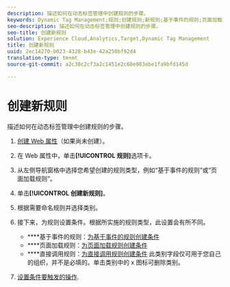 ```yaml
---
description: 描述如何在动态标签管理中创建规则的步骤。
keywords: Dynamic Tag Management;规则;创建规则;新规则;基于事件的规则;页面加载规则;直接调用规则
seo-description: 描述如何在动态标签管理中创建规则的步骤。
seo-title: 创建新规则
solution: Experience Cloud,Analytics,Target,Dynamic Tag Management
title: 创建新规则
uuid: 2ec14270-b023-4328-b43e-42a250bf92d4
translation-type: tm+mt
source-git-commit: a2c38c2cf3a2c1451e2c60e003ebe1fa9bfd145d

---
```



# 创建新规则

描述如何在动态标签管理中创建规则的步骤。

1. [创建 Web 属性](../../../implement/c-implement-with-dtm/t-create-web-property.md#task_960467FBB7A54499AC228CB3AA3C4123)（如果尚未创建）。
1. 在 Web 属性中，单击&#x200B;**[!UICONTROL 规则]**&#x200B;选项卡。
1. 从左侧导航窗格中选择您希望创建的规则类型，例如“基于事件的规则”或“页面加载规则”。
1. 单击&#x200B;**[!UICONTROL 创建新规则]**。
1. 根据需要命名规则并选择类别。
1. 接下来，为规则设置条件。根据所实施的规则类型，此设置会有所不同。

   * ****&#x200B;基于事件的规则：[为基于事件的规则创建条件](../../../implement/c-implement-with-dtm/c-rules/t-rules-event-conditions.md#task_A122DE72110F4579A91F9D96D92D39FC)
   * ****&#x200B;页面加载规则：[为页面加载规则创建条件](../../../implement/c-implement-with-dtm/c-rules/t-rules-page-conditions.md#task_69B41CB230EE4530A755D91233F73706)
   * ****&#x200B;直接调用规则：[为直接调用规则创建条件](../../../implement/c-implement-with-dtm/c-rules/t-rules-direct-conditions.md#task_85EB8F01775A402BA53B8298F0AADA09)
   此类别字段仅可用于您自己的组织，并不是必填的。单击类别中的 x 图标可删除类别。
1. [设置条件要触发的操作](../../../implement/c-implement-with-dtm/c-rules/t-rules-actions.md#task_94DFE0D8B53A43E2892851BABE381121).
